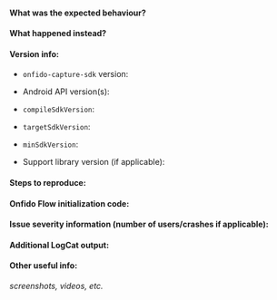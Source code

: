 #### What was the expected behaviour?

#### What happened instead?

#### Version info:

- `onfido-capture-sdk` version:
- Android API version(s):

- `compileSdkVersion`:
- `targetSdkVersion`:
- `minSdkVersion`:
- Support library version (if applicable):

#### Steps to reproduce:

#### Onfido Flow initialization code:

#### Issue severity information (number of users/crashes if applicable):

#### Additional LogCat output:

#### Other useful info:
_screenshots, videos, etc._

